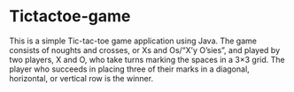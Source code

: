 # Tictactoe-game

This is a simple Tic-tac-toe game application using Java. The game consists of noughts and crosses, or Xs and Os/“X’y O’sies”, and played by two players, X and O, who take turns marking the spaces in a 3×3 grid. The player who succeeds in placing three of their marks in a diagonal, horizontal, or vertical row is the winner.

